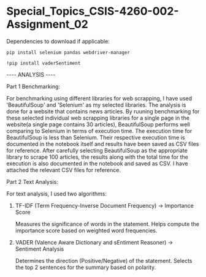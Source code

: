 # Special_Topics_CSIS-4260-002-Assignment_02

Dependencies to download if applicable:

    pip install selenium pandas webdriver-manager
  
    !pip install vaderSentiment


---- ANALYSIS ----

Part 1 Benchmarking:

For benchmarking using different libraries for web scrapping, I have used 'BeautifulSoup' and 'Selenium' as my selected libraries. The analysis is done for a website that contains news articles. By ruuning benchmarking for these selected individual web scrapping libraries for a single page in the website(a single page contains 30 articles), BeautifulSoup performs well comparing to Selenium in terms of execution time. The execution time for BeautifulSoup is less than Selenium. Their respective execution time is documented in the notebook itself and results have been saved as CSV files for reference. After carefully selecting BeautifulSoup as the appropriate library to scrape 100 articles, the results along with the total time for the execution is also documented in the notebook and saved as CSV. I have attached the relevant CSV files for reference.

Part 2 Text Analysis:

For text analysis, I used two algorithms:

1. TF-IDF (Term Frequency-Inverse Document Frequency) → Importance Score
 
   Measures the significance of words in the statement.
   Helps compute the importance score based on weighted word frequencies.

2. VADER (Valence Aware Dictionary and sEntiment Reasoner) → Sentiment Analysis

   Determines the direction (Positive/Negative) of the statement.
   Selects the top 2 sentences for the summary based on polarity.
